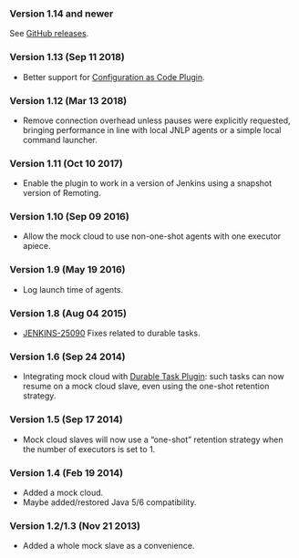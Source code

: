 ### Version 1.14 and newer

See [GitHub releases](https://github.com/jenkinsci/mock-slave-plugin/releases).

### Version 1.13 (Sep 11 2018)

-   Better support for [Configuration as Code Plugin](https://plugins.jenkins.io/configuration-as-code/).

### Version 1.12 (Mar 13 2018)

-   Remove connection overhead unless pauses were explicitly requested,
    bringing performance in line with local JNLP agents or a simple
    local command launcher.

### Version 1.11 (Oct 10 2017)

-   Enable the plugin to work in a version of Jenkins using a snapshot
    version of Remoting.

### Version 1.10 (Sep 09 2016)

-   Allow the mock cloud to use non-one-shot agents with one executor
    apiece.

### Version 1.9 (May 19 2016)

-   Log launch time of agents.

### Version 1.8 (Aug 04 2015)

-   [JENKINS-25090](https://issues.jenkins-ci.org/browse/JENKINS-25090)
    Fixes related to durable tasks.

### Version 1.6 (Sep 24 2014)

-   Integrating mock cloud with [Durable Task
    Plugin](https://wiki.jenkins.io/display/JENKINS/Durable+Task+Plugin):
    such tasks can now resume on a mock cloud slave, even using the
    one-shot retention strategy.

### Version 1.5 (Sep 17 2014)

-   Mock cloud slaves will now use a “one-shot” retention strategy when
    the number of executors is set to 1.

### Version 1.4 (Feb 19 2014)

-   Added a mock cloud.
-   Maybe added/restored Java 5/6 compatibility.

### Version 1.2/1.3 (Nov 21 2013)

-   Added a whole mock slave as a convenience.
